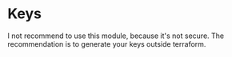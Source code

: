 # Keys

I not recommend to use this module, because it's not secure. The recommendation is to generate your keys outside terraform.